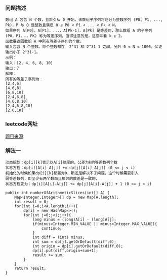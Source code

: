 ### 问题描述
    数组 A 包含 N 个数，且索引从 0 开始。该数组子序列将划分为整数序列 (P0, P1, ..., Pk)，P 与 Q 是整数且满足 0 ≤ P0 < P1 < ... < Pk < N。
    如果序列 A[P0]，A[P1]，...，A[Pk-1]，A[Pk] 是等差的，那么数组 A 的子序列 (P0，P1，…，PK) 称为等差序列。值得注意的是，这意味着 k ≥ 2。
    函数要返回数组 A 中所有等差子序列的个数。
    输入包含 N 个整数。每个整数都在 -2^31 和 2^31-1 之间，另外 0 ≤ N ≤ 1000。保证输出小于 2^31-1。
    示例：
    输入：[2, 4, 6, 8, 10]
    输出：7
    解释：
    所有的等差子序列为：
    [2,4,6]
    [4,6,8]
    [6,8,10]
    [2,4,6,8]
    [4,6,8,10]
    [2,4,6,8,10]
    [2,6,10]

### leetcode网址
[题目来源](https://leetcode-cn.com/problems/arithmetic-slices-ii-subsequence)

### 解法一
    动态规划：dp[i][k]表示以A[i]结尾的，公差为k的等差数列个数
    状态方程：dp[i][A[i]-A[j]] += dp[j][A[i]-A[j]] (0 <= j < i)
    初始化的时候如果dp[i][k]都置为0，那还是解决不了问题，这个时候需要引入
    弱等差数列，即至少有两个数而且相邻的数差是一致的，
    状态方程变为：dp[i][A[i]-A[j]] += dp[j][A[i]-A[j]] + 1 (0 <= j < i)

    public int numberOfArithmeticSlices(int[] A) {
        Map<Integer,Integer>[] dp = new Map[A.length];
        int result = 0;
        for(int i=0;i<A.length;i++){
            dp[i] = new HashMap<>();
            for(int j=0;j<i;j++){
                long minus = (long)A[i] - (long)A[j];
                if(minus<Integer.MIN_VALUE || minus>Integer.MAX_VALUE){
                    continue;
                }
                int diff = (int) minus;
                int sum = dp[j].getOrDefault(diff,0);
                int origin = dp[i].getOrDefault(diff,0);
                dp[i].put(diff,origin+sum+1);
                result += sum;
            }
        }
        return result;
    }